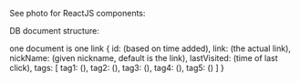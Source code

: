 See photo for ReactJS components:


DB document structure:

one document is one link
{
  id: (based on time added),
  link: (the actual link),
  nickName: (given nickname, default is the link),
  lastVisited: (time of last click),
  tags: [
    tag1: (),
    tag2: (),
    tag3: (),
    tag4: (),
    tag5: ()
  ]
}
